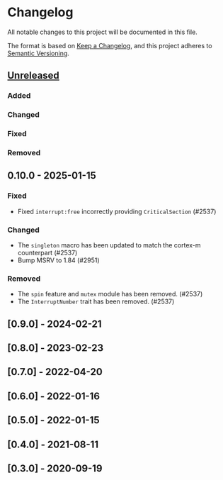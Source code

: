 # Changelog

All notable changes to this project will be documented in this file.

The format is based on [Keep a Changelog](https://keepachangelog.com/en/1.1.0/),
and this project adheres to [Semantic Versioning](https://semver.org/spec/v2.0.0.html).

## [Unreleased]

### Added

### Changed

### Fixed

### Removed

## 0.10.0 - 2025-01-15

### Fixed

- Fixed `interrupt:free` incorrectly providing `CriticalSection` (#2537)

### Changed

- The `singleton` macro has been updated to match the cortex-m counterpart (#2537)
- Bump MSRV to 1.84 (#2951)

### Removed

- The `spin` feature and `mutex` module has been removed. (#2537)
- The `InterruptNumber` trait has been removed. (#2537)

## [0.9.0] - 2024-02-21

## [0.8.0] - 2023-02-23

## [0.7.0] - 2022-04-20

## [0.6.0] - 2022-01-16

## [0.5.0] - 2022-01-15

## [0.4.0] - 2021-08-11

## [0.3.0] - 2020-09-19

[Unreleased]: https://github.com/esp-rs/esp-hal/commits/main/xtensa-lx?since=2025-01-15

